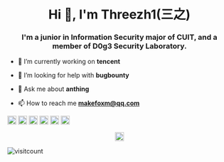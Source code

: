 <h1 align="center">Hi 👋, I'm Threezh1(三之)</h1>
<h3 align="center">I'm a junior in Information Security major of CUIT, and a member of D0g3 Security Laboratory.</h3>

- 🔭 I’m currently working on **tencent**

- 🤔 I’m looking for help with **bugbounty**

- 💬 Ask me about **anthing**

- 📫 How to reach me **makefoxm@qq.com**

<p align="left"><img src="https://devicons.github.io/devicon/devicon.git/icons/html5/html5-original-wordmark.svg" alt="html5" width="20" height="20"/> <img src="https://devicons.github.io/devicon/devicon.git/icons/javascript/javascript-original.svg" alt="javascript" width="20" height="20"/> <img src="https://devicons.github.io/devicon/devicon.git/icons/mongodb/mongodb-original-wordmark.svg" alt="mongodb" width="20" height="20"/> <img src="https://devicons.github.io/devicon/devicon.git/icons/mysql/mysql-original-wordmark.svg" alt="mysql" width="20" height="20"/> <img src="https://devicons.github.io/devicon/devicon.git/icons/php/php-original.svg" alt="php" width="20" height="20"/> <img src="https://devicons.github.io/devicon/devicon.git/icons/python/python-original-wordmark.svg" alt="python" width="20" height="20"/></p><p align="center">
<a href="https://twitter.com/threezh1" target="blank"><img align="center" src="https://cdn.jsdelivr.net/npm/simple-icons@3.0.1/icons/twitter.svg" alt="threezh1" height="20" width="20" /></a>
</p>

![visitcount](https://profile-counter.glitch.me/Threezh1/count.svg)